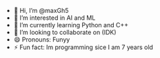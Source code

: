 - 👋 Hi, I’m @maxGh5
- 👀 I’m interested in AI and ML
- 🌱 I’m currently learning Python and C++
- 💞️ I’m looking to collaborate on (IDK)
- 😄 Pronouns: Funyy
- ⚡ Fun fact: Im programming sice I am 7 years old

